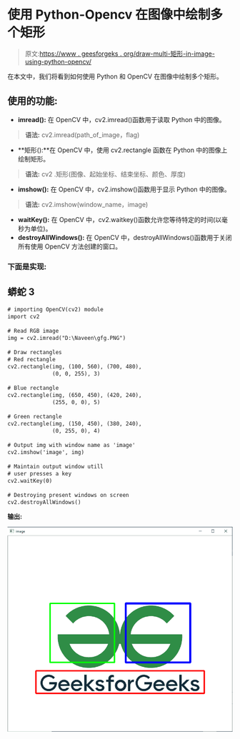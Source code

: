 # 使用 Python-Opencv 在图像中绘制多个矩形

> 原文:[https://www . geesforgeks . org/draw-multi-矩形-in-image-using-python-opencv/](https://www.geeksforgeeks.org/draw-multiple-rectangles-in-image-using-python-opencv/)

在本文中，我们将看到如何使用 Python 和 OpenCV 在图像中绘制多个矩形。

## 使用的功能:

*   **imread():** 在 OpenCV 中，cv2.imread()函数用于读取 Python 中的图像。

> **语法:** cv2.imread(path_of_image，flag)

*   **矩形():**在 OpenCV 中，使用 cv2.rectangle 函数在 Python 中的图像上绘制矩形。

> **语法:** cv2 .矩形(图像、起始坐标、结束坐标、颜色、厚度)

*   **imshow():** 在 OpenCV 中，cv2.imshow()函数用于显示 Python 中的图像。

> **语法:** cv2.imshow(window_name，image)

*   **waitKey():** 在 OpenCV 中，cv2.waitkey()函数允许您等待特定的时间(以毫秒为单位)。
*   **destroyAllWindows():** 在 OpenCV 中，destroyAllWindows()函数用于关闭所有使用 OpenCV 方法创建的窗口。

### **下面是实现:**

## 蟒蛇 3

```
# importing OpenCV(cv2) module
import cv2

# Read RGB image
img = cv2.imread("D:\Naveen\gfg.PNG")

# Draw rectangles
# Red rectangle
cv2.rectangle(img, (100, 560), (700, 480),
              (0, 0, 255), 3)

# Blue rectangle
cv2.rectangle(img, (650, 450), (420, 240),
              (255, 0, 0), 5)

# Green rectangle
cv2.rectangle(img, (150, 450), (380, 240),
              (0, 255, 0), 4)

# Output img with window name as 'image'
cv2.imshow('image', img)

# Maintain output window utill
# user presses a key
cv2.waitKey(0)

# Destroying present windows on screen
cv2.destroyAllWindows()
```

**输出:**

![](img/615e53f3cc84aa893b731fe371c5d006.png)